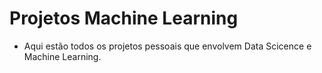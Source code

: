 # Projetos Machine Learning

* Aqui estão todos os projetos pessoais que envolvem Data Scicence e Machine Learning.
